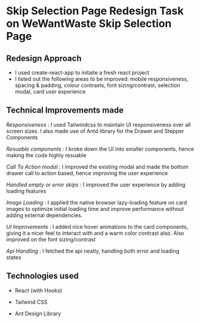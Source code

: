 # Skip Selection Page Redesign Task on WeWantWaste Skip Selection Page

## Redesign Approach

- I used create-react-app to initaite a fresh react project
- I listed out the following areas to be improved: mobile responsiveness, spacing & padding, colour contrasts, font sizing/contrast, selection modal, card user experience

 
 
 ## Technical Improvements made

*Responsiveness* : I used Tailwindcss to maintain UI responsiveness over all screen sizes. I also made use of Antd library for the Drawer and Stepper Components

*Resuable components* : I broke down the UI into smaller components, hence making the code highly resuable

*Call To Action modal* : I improved the existing modal and made the bottom drawer call to action based, hence improving the user experience 

*Handled empty or error skips* : I improved the user experience by adding loading features

*Image Loading* : I applied the native browser lazy-loading feature on card images to optimize initial loading time and improve performance without adding external dependencies.

*UI Improvements* : I added nice hover animations to the card components, giving it a nicer feel to interact with and a warm color contrast also. Also improved on the font sizing/contrast

*Api Handling*  : I fetched the api neatly, handling both error and loading states


## Technologies used

- React (with Hooks)

- Tailwind CSS

- Ant Design Library
  

